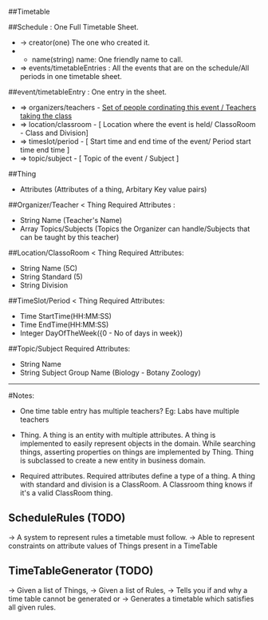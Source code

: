 ##Timetable

##Schedule : One Full Timetable Sheet.

* -> creator(one) The one who created it.
* -  name(string) name: One friendly name to call.
* => events/timetableEntries : All the events that are on the schedule/All periods in one timetable sheet.

##event/timetableEntry : One entry in the sheet.

*  => organizers/teachers - [ Set of people cordinating this event / Teachers taking the class ](##Teacher)
*  => location/classroom - [ Location where the event is held/ ClassoRoom - Class and Division]
*  => timeslot/period - [ Start time and end time of the event/ Period start time end time ]
*  => topic/subject - [ Topic of the event /  Subject ]


##Thing

* Attributes (Attributes of a thing, Arbitary Key value pairs)


##Organizer/Teacher < Thing
Required Attributes : 

 * String Name (Teacher's Name)
 * Array Topics/Subjects (Topics the Organizer can handle/Subjects that can be taught by this teacher)

##Location/ClassoRoom < Thing
Required Attributes:

  * String Name (5C)
  * String Standard (5)
  * String Division

##TimeSlot/Period < Thing
Required Attributes:

  * Time StartTime(HH:MM:SS)
  * Time EndTime(HH:MM:SS)
  * Integer DayOfTheWeek({0 - No of days in week})

##Topic/Subject
Required Attributes:

   * String Name
   * String Subject Group Name (Biology - Botany Zoology)


---

#Notes:

- One time table entry has multiple teachers?
Eg: Labs have multiple teachers

- Thing.
A thing is an entity with multiple attributes. A thing is implemented to easily represent objects in the domain.
While searching things, asserting properties on things are implemented by Thing. Thing is subclassed to create a new entity in business domain.

- Required attributes.
Required attributes define a type of a thing. A thing with standard and division is a ClassRoom. A Classroom thing knows if it's a valid ClassRoom thing.


## ScheduleRules (TODO)
-> A system to represent rules a timetable must follow.
-> Able to represent constraints on attribute values of Things present in a TimeTable 

## TimeTableGenerator (TODO)
-> Given a list of Things,
-> Given a list of Rules,
-> Tells you if and why a time table cannot be generated or
-> Generates a timetable which satisfies all given rules.


